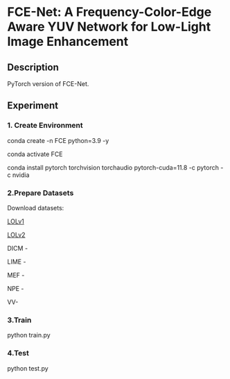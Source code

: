 # FCE-Net: A Frequency-Color-Edge Aware YUV Network for Low-Light Image Enhancement

## Description
PyTorch version of FCE-Net.

## Experiment
### 1. Create Environment
conda create -n FCE python=3.9 -y

conda activate FCE

conda install pytorch torchvision torchaudio pytorch-cuda=11.8 -c pytorch -c nvidia

### 2.Prepare Datasets
Download datasets:

[LOLv1]()

[LOLv2]()

DICM - 

LIME - 

MEF - 

NPE - 

VV- 

### 3.Train
python train.py

### 4.Test
python test.py
